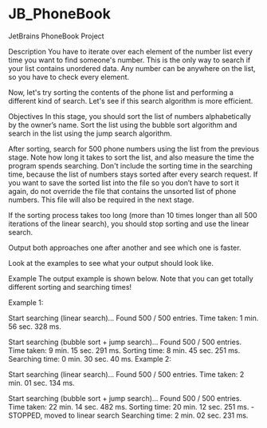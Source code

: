 # JB_PhoneBook
JetBrains PhoneBook Project

Description
You have to iterate over each element of the number list every time you want to find someone's number. This is the only way to search if your list contains unordered data. Any number can be anywhere on the list, so you have to check every element.

Now, let's try sorting the contents of the phone list and performing a different kind of search. Let's see if this search algorithm is more efficient.

Objectives
In this stage, you should sort the list of numbers alphabetically by the owner’s name. Sort the list using the bubble sort algorithm and search in the list using the jump search algorithm.

After sorting, search for 500 phone numbers using the list from the previous stage. Note how long it takes to sort the list, and also measure the time the program spends searching. Don't include the sorting time in the searching time, because the list of numbers stays sorted after every search request. If you want to save the sorted list into the file so you don’t have to sort it again, do not override the file that contains the unsorted list of phone numbers. This file will also be required in the next stage.

If the sorting process takes too long (more than 10 times longer than all 500 iterations of the linear search), you should stop sorting and use the linear search.

Output both approaches one after another and see which one is faster.

Look at the examples to see what your output should look like.

Example
The output example is shown below. Note that you can get totally different sorting and searching times!

Example 1:

Start searching (linear search)...
Found 500 / 500 entries. Time taken: 1 min. 56 sec. 328 ms.

Start searching (bubble sort + jump search)...
Found 500 / 500 entries. Time taken: 9 min. 15 sec. 291 ms.
Sorting time: 8 min. 45 sec. 251 ms.
Searching time: 0 min. 30 sec. 40 ms.
Example 2:

Start searching (linear search)...
Found 500 / 500 entries. Time taken: 2 min. 01 sec. 134 ms.

Start searching (bubble sort + jump search)...
Found 500 / 500 entries. Time taken: 22 min. 14 sec. 482 ms.
Sorting time: 20 min. 12 sec. 251 ms. - STOPPED, moved to linear search
Searching time: 2 min. 02 sec. 231 ms.
